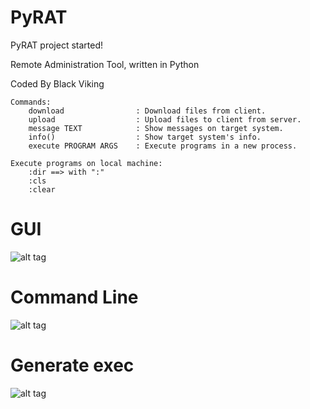 # PyRAT
PyRAT project started!

Remote Administration Tool, written in Python

Coded By Black Viking

	Commands:
	    download                : Download files from client.
	    upload                  : Upload files to client from server.
	    message TEXT            : Show messages on target system.
	    info()                  : Show target system's info.
	    execute PROGRAM ARGS    : Execute programs in a new process.

	Execute programs on local machine:
	    :dir ==> with ":"
	    :cls
	    :clear

# GUI
![alt tag](http://i.hizliresim.com/vXkm74.png)

# Command Line
![alt tag](http://i.hizliresim.com/DP829Z.png)

# Generate exec
![alt tag](http://i.hizliresim.com/ojYr4q.png)
